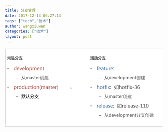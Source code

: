 ```yaml
---
title: 分支管理
date: 2017-12-13 06:27:13
tags: ["tech","技术"]
author: wangxiuwen
categories: ["技术"]
layout: post
---
```


![image.png](/images/1db6c53ff97e29b32ece0afb76510d8a.png)